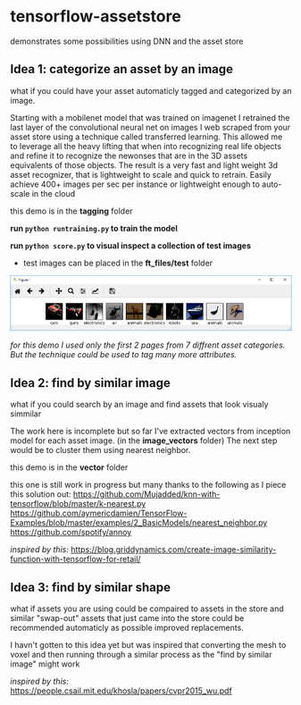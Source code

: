 # tensorflow-assetstore
demonstrates some possibilities using DNN and the asset store

## Idea 1: categorize an asset by an image
what if you could have your asset automaticly tagged and categorized by an image.

Starting with a mobilenet model that was trained on imagenet I retrained the last layer of the convolutional neural net on images I web scraped from your asset store using a technique called transferred learning.  This allowed me to leverage all the heavy lifting that when into recognizing real life objects and refine it to recognize the newonses that are in the 3D assets equivalents of those objects.
The result is a very fast and light weight 3d asset recognizer, that is lightweight to scale and quick to retrain.
Easily achieve 400+ images per sec per instance or lightweight enough to auto-scale in the cloud

this demo is in the **tagging** folder

**run `python runtraining.py` to train the model**

**run `python score.py` to visual inspect a collection of test images** 
- test images can be placed in the **ft_files/test** folder

![Alt text](https://raw.githubusercontent.com/zaront/tensorflow-assetstore/master/Capture.PNG "results")

*for this demo I used only the first 2 pages from 7 diffrent asset categories.  But the technique could be used to tag many more attributes.*

## Idea 2: find by similar image
what if you could search by an image and find assets that look visualy simmilar

The work here is incomplete but so far I've extracted vectors from inception model for each asset image. (in the **image_vectors** folder)  The next step would be to cluster them using nearest neighbor.

this demo is in the **vector** folder

this one is still work in progress but many thanks to the following as I piece this solution out:
https://github.com/Mujadded/knn-with-tensorflow/blob/master/k-nearest.py
https://github.com/aymericdamien/TensorFlow-Examples/blob/master/examples/2_BasicModels/nearest_neighbor.py
https://github.com/spotify/annoy

*inspired by this:*
https://blog.griddynamics.com/create-image-similarity-function-with-tensorflow-for-retail/

## Idea 3: find by similar shape
what if assets you are using could be compaired to assets in the store and similar "swap-out" assets that just came into the store could be recommended automaticly as possible improved replacements.

I havn't gotten to this idea yet but was inspired that converting the mesh to voxel and then running through a similar process as the "find by similar image" might work

*inspired by this:*
https://people.csail.mit.edu/khosla/papers/cvpr2015_wu.pdf
